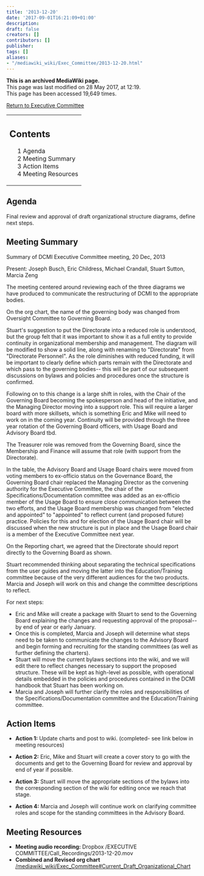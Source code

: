 ```yaml
---
title: '2013-12-20'
date: '2017-09-01T16:21:09+01:00'
description: 
draft: false
creators: []
contributors: []
publisher: 
tags: []
aliases:
- "/mediawiki_wiki/Exec_Committee/2013-12-20.html"
---
```


 **This is an archived MediaWiki page.**  
This page was last modified on 28 May 2017, at 12:19.  
This page has been accessed 19,649 times.

[Return to Executive Committee](/mediawiki_wiki/Exec_Committee)

<table id="toc" class="toc">
  <tr>
    <td>
      <div id="toctitle">
        <h2>Contents</h2>
      </div>
      <ul>
        <li class="toclevel-1 tocsection-1"><a href="#Agenda"><span class="tocnumber">1</span> <span class="toctext">Agenda</span></a></li>
        <li class="toclevel-1 tocsection-2"><a href="#Meeting_Summary"><span class="tocnumber">2</span> <span class="toctext">Meeting Summary</span></a></li>
        <li class="toclevel-1 tocsection-3"><a href="#Action_Items"><span class="tocnumber">3</span> <span class="toctext">Action Items</span></a></li>
        <li class="toclevel-1 tocsection-4"><a href="#Meeting_Resources"><span class="tocnumber">4</span> <span class="toctext">Meeting Resources</span></a></li>
      </ul>
    </td>
  </tr>
</table>


## Agenda 

Final review and approval of draft organizational structure diagrams, define next steps.

## Meeting Summary 

Summary of DCMI Executive Committee meeting, 20 Dec, 2013

Present: Joseph Busch, Eric Childress, Michael Crandall, Stuart Sutton, Marcia Zeng

The meeting centered around reviewing each of the three diagrams we have produced to communicate the restructuring of DCMI to the appropriate bodies.

On the org chart, the name of the governing body was changed from Oversight Committee to Governing Board.

Stuart's suggestion to put the Directorate into a reduced role is understood, but the group felt that it was important to show it as a full entity to provide continuity in organizational membership and management. The diagram will be modified to show a solid line, along with renaming to "Directorate" from "Directorate Personnel". As the role diminishes with reduced funding, it will be important to clearly define which parts remain with the Directorate and which pass to the governing bodies-- this will be part of our subsequent discussions on bylaws and policies and procedures once the structure is confirmed.

Following on to this change is a large shift in roles, with the Chair of the Governing Board becoming the spokesperson and head of the initiative, and the Managing Director moving into a support role. This will require a larger board with more skillsets, which is something Eric and Mike will need to work on in the coming year. Continuity will be provided through the three year rotation of the Governing Board officers, with Usage Board and Advisory Board tbd.

The Treasurer role was removed from the Governing Board, since the Membership and Finance will assume that role (with support from the Directorate).

In the table, the Advisory Board and Usage Board chairs were moved from voting members to ex-officio status on the Governance Board, the Governing Board chair replaced the Managing Director as the convening authority for the Executive Committee, the chair of the Specifications/Documentation committee was added as an ex-officio member of the Usage Board to ensure close communication between the two efforts, and the Usage Board membership was changed from "elected and appointed" to "appointed" to reflect current (and proposed future) practice. Policies for this and for election of the Usage Board chair will be discussed when the new structure is put in place and the Usage Board chair is a member of the Executive Committee next year.

On the Reporting chart, we agreed that the Directorate should report directly to the Governing Board as shown.

Stuart recommended thinking about separating the technical specifications from the user guides and moving the latter into the Education/Training committee because of the very different audiences for the two products. Marcia and Joseph will work on this and change the committee descriptions to reflect.

For next steps:

- Eric and Mike will create a package with Stuart to send to the Governing Board explaining the changes and requesting approval of the proposal-- by end of year or early January.
- Once this is completed, Marcia and Joseph will determine what steps need to be taken to communicate the changes to the Advisory Board and begin forming and recruiting for the standing committees (as well as further defining the charters).
- Stuart will move the current bylaws sections into the wiki, and we will edit there to reflect changes necessary to support the proposed structure. These will be kept as high-level as possible, with operational details embedded in the policies and procedures contained in the DCMI handbook that Stuart has been working on.
- Marcia and Joseph will further clarify the roles and responsibilities of the Specifications/Documentation committee and the Education/Training committee.

## Action Items 

- **Action 1:** Update charts and post to wiki. (completed- see link below in meeting resources)

- **Action 2:** Eric, Mike and Stuart will create a cover story to go with the documents and get to the Governing Board for review and approval by end of year if possible.

- **Action 3:** Stuart will move the appropriate sections of the bylaws into the corresponding section of the wiki for editing once we reach that stage.

- **Action 4:** Marcia and Joseph will continue work on clarifying committee roles and scope for the standing committees in the Advisory Board.

## Meeting Resources 

- **Meeting audio recording:** Dropbox /EXECUTIVE COMMITTEE/Call\_Recordings/2013-12-20.mov
- **Combined and Revised org chart** [/mediawiki_wiki/Exec\_Committee#Current\_Draft\_Organizational\_Chart](/mediawiki_wiki/Exec_Committee#Current_Draft_Organizational_Chart)

